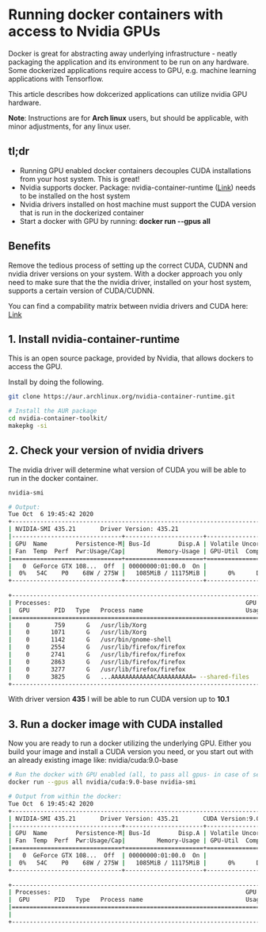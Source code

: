 # Running docker containers with access to Nvidia GPUs
Docker is great for abstracting away underlying infrastructure - neatly packaging the application and its environment to be run on any hardware. Some dockerized applications require access to GPU, e.g. machine learning applications with Tensorflow. 

This article describes how dokcerized applications can utilize nvidia GPU hardware.

**Note**: Instructions are for **Arch linux** users, but should be applicable, with minor adjustments, for any linux user.

## tl;dr
 - Running GPU enabled docker containers decouples CUDA installations from your host system. This is great!
 - Nvidia supports docker. Package: nvidia-container-runtime ([Link](https://githubcom/NVIDIA/nvidia-container-runtime)) needs to be installed on the host system
 - Nvidia drivers installed on host machine must support the CUDA version that is run in the dockerized container
 - Start a docker with GPU by running: **docker run --gpus all**

## Benefits
Remove the tedious process of setting up the correct CUDA, CUDNN and nvidia driver versions on your system. With a docker approach you only need to make sure that the the nvidia driver, installed on your host system, supports a certain version of CUDA/CUDNN.

You can find a compability matrix between nvidia drivers and CUDA here: [Link](https://docs.nvidia.com/deploy/cuda-compatibility/index.html)


## 1. Install nvidia-container-runtime
This is an open source package, provided by Nvidia, that allows dockers to access the GPU. 

Install by doing the following.
```sh
git clone https://aur.archlinux.org/nvidia-container-runtime.git

# Install the AUR package
cd nvidia-container-toolkit/
makepkg -si
```

## 2. Check your version of nvidia drivers
The nvidia driver will determine what version of CUDA you will be able to run in the docker container. 
``` sh
nvidia-smi
```

```sh
# Output:
Tue Oct  6 19:45:42 2020
+-----------------------------------------------------------------------------+
| NVIDIA-SMI 435.21       Driver Version: 435.21
|-------------------------------+----------------------+----------------------+
| GPU  Name        Persistence-M| Bus-Id        Disp.A | Volatile Uncorr. ECC |
| Fan  Temp  Perf  Pwr:Usage/Cap|         Memory-Usage | GPU-Util  Compute M. |
|===============================+======================+======================|
|   0  GeForce GTX 108...  Off  | 00000000:01:00.0  On |                  N/A |
|  0%   54C    P0    68W / 275W |   1085MiB / 11175MiB |      0%      Default |
+-------------------------------+----------------------+----------------------+
                                                                               
+-----------------------------------------------------------------------------+
| Processes:                                                       GPU Memory |
|  GPU       PID   Type   Process name                             Usage      |
|=============================================================================|
|    0       759      G   /usr/lib/Xorg                                120MiB |
|    0      1071      G   /usr/lib/Xorg                                307MiB |
|    0      1142      G   /usr/bin/gnome-shell                         569MiB |
|    0      2554      G   /usr/lib/firefox/firefox                       2MiB |
|    0      2741      G   /usr/lib/firefox/firefox                       2MiB |
|    0      2863      G   /usr/lib/firefox/firefox                       2MiB |
|    0      3277      G   /usr/lib/firefox/firefox                       2MiB |
|    0      3825      G   ...AAAAAAAAAAAACAAAAAAAAAA= --shared-files    41MiB |
+-----------------------------------------------------------------------------+
```
With driver version **435** I will be able to run CUDA version up to **10.1**

##  3. Run a docker image with CUDA installed
Now you are ready to run a docker utilizing the underlying GPU. Either you build your image and install a CUDA version you need, or you start out with an already existing image like: nvidia/cuda:9.0-base

```sh
# Run the docker with GPU enabled (all, to pass all gpus- in case of several) and execute nvidia-smi in the docker.
docker run --gpus all nvidia/cuda:9.0-base nvidia-smi
```

```sh
# Output from within the docker:
Tue Oct  6 19:45:42 2020
+-----------------------------------------------------------------------------+
| NVIDIA-SMI 435.21       Driver Version: 435.21       CUDA Version:9.0       |
|-------------------------------+----------------------+----------------------+
| GPU  Name        Persistence-M| Bus-Id        Disp.A | Volatile Uncorr. ECC |
| Fan  Temp  Perf  Pwr:Usage/Cap|         Memory-Usage | GPU-Util  Compute M. |
|===============================+======================+======================|
|   0  GeForce GTX 108...  Off  | 00000000:01:00.0  On |                  N/A |
|  0%   54C    P0    68W / 275W |   1085MiB / 11175MiB |      0%      Default |
+-------------------------------+----------------------+----------------------+
                                                                               
+-----------------------------------------------------------------------------+
| Processes:                                                       GPU Memory |
|  GPU       PID   Type   Process name                             Usage      |
|=============================================================================|
|                                                                             |
+-----------------------------------------------------------------------------+
```